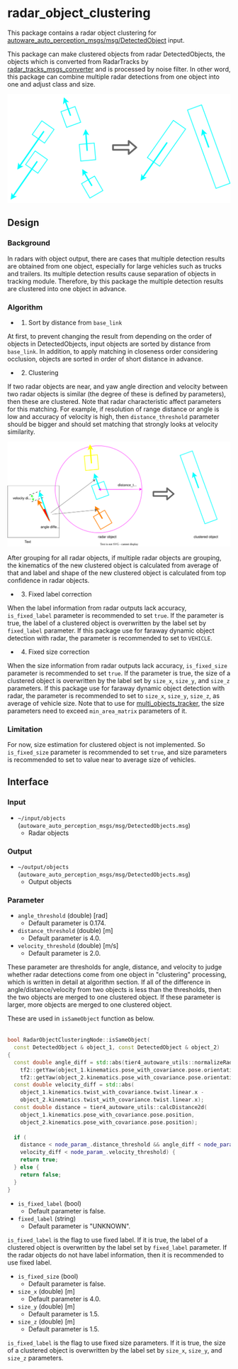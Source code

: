 # radar_object_clustering

This package contains a radar object clustering for [autoware_auto_perception_msgs/msg/DetectedObject](https://gitlab.com/autowarefoundation/autoware.auto/autoware_auto_msgs/-/blob/master/autoware_auto_perception_msgs/msg/DetectedObject.idl) input.

This package can make clustered objects from radar DetectedObjects, the objects which is converted from RadarTracks by [radar_tracks_msgs_converter](https://github.com/autowarefoundation/autoware.universe/tree/main/perception/radar_tracks_msgs_converter) and is processed by noise filter.
In other word, this package can combine multiple radar detections from one object into one and adjust class and size.

![radar_clustering](docs/radar_clustering.drawio.svg)

## Design
### Background

In radars with object output, there are cases that multiple detection results are obtained from one object, especially for large vehicles such as trucks and trailers.
Its multiple detection results cause separation of objects in tracking module.
Therefore, by this package the multiple detection results are clustered into one object in advance.

### Algorithm

- 1. Sort by distance from `base_link`

At first, to prevent changing the result from depending on the order of objects in DetectedObjects, input objects are sorted by distance from `base_link`.
In addition, to apply matching in closeness order considering occlusion, objects are sorted in order of short distance in advance.

- 2. Clustering

If two radar objects are near, and yaw angle direction and velocity between two radar objects is similar (the degree of these is defined by parameters), then these are clustered.
Note that radar characteristic affect parameters for this matching.
For example, if resolution of range distance or angle is low and accuracy of velocity is high, then `distance_threshold` parameter should be bigger and should set matching that strongly looks at velocity similarity.

![clustering](docs/clustering.drawio.svg)

After grouping for all radar objects, if multiple radar objects are grouping, the kinematics of the new clustered object is calculated from average of that and label and shape of the new clustered object is calculated from top confidence in radar objects.

- 3. Fixed label correction

When the label information from radar outputs lack accuracy, `is_fixed_label` parameter is recommended to set `true`.
If the parameter is true, the label of a clustered object is overwritten by the label set by `fixed_label` parameter.
If this package use for faraway dynamic object detection with radar, the parameter is recommended to set to `VEHICLE`.

- 4. Fixed size correction

When the size information from radar outputs lack accuracy, `is_fixed_size` parameter is recommended to set `true`.
If the parameter is true, the size of a clustered object is overwritten by the label set by `size_x`, `size_y`, and `size_z` parameters.
If this package use for faraway dynamic object detection with radar, the parameter is recommended to set to
`size_x`, `size_y`, `size_z`, as average of vehicle size.
Note that to use for [multi_objects_tracker](https://github.com/autowarefoundation/autoware.universe/tree/main/perception/multi_object_tracker), the size parameters need to exceed `min_area_matrix` parameters of it.

### Limitation

For now, size estimation for clustered object is not implemented.
So `is_fixed_size` parameter is recommended to set `true`, and size parameters is recommended to set to value near to average size of vehicles.

## Interface
### Input

- `~/input/objects` (`autoware_auto_perception_msgs/msg/DetectedObjects.msg`)
  - Radar objects

### Output

- `~/output/objects` (`autoware_auto_perception_msgs/msg/DetectedObjects.msg`)
  - Output objects

### Parameter

- `angle_threshold` (double) [rad]
  - Default parameter is 0.174.
- `distance_threshold` (double) [m]
  - Default parameter is 4.0.
- `velocity_threshold` (double) [m/s]
  - Default parameter is 2.0.

These parameter are thresholds for angle, distance, and velocity to judge whether radar detections come from one object in "clustering" processing, which is written in detail at algorithm section.
If all of the difference in angle/distance/velocity from two objects is less than the thresholds, then the two objects are merged to one clustered object.
If these parameter is larger, more objects are merged to one clustered object.

These are used in `isSameObject` function as below.

```cpp

bool RadarObjectClusteringNode::isSameObject(
  const DetectedObject & object_1, const DetectedObject & object_2)
{
  const double angle_diff = std::abs(tier4_autoware_utils::normalizeRadian(
    tf2::getYaw(object_1.kinematics.pose_with_covariance.pose.orientation) -
    tf2::getYaw(object_2.kinematics.pose_with_covariance.pose.orientation)));
  const double velocity_diff = std::abs(
    object_1.kinematics.twist_with_covariance.twist.linear.x -
    object_2.kinematics.twist_with_covariance.twist.linear.x);
  const double distance = tier4_autoware_utils::calcDistance2d(
    object_1.kinematics.pose_with_covariance.pose.position,
    object_2.kinematics.pose_with_covariance.pose.position);

  if (
    distance < node_param_.distance_threshold && angle_diff < node_param_.angle_threshold &&
    velocity_diff < node_param_.velocity_threshold) {
    return true;
  } else {
    return false;
  }
}
```

- `is_fixed_label` (bool)
  - Default parameter is false.
- `fixed_label` (string)
  - Default parameter is "UNKNOWN".

`is_fixed_label` is the flag to use fixed label.
If it is true, the label of a clustered object is overwritten by the label set by `fixed_label` parameter.
If the radar objects do not have label information, then it is recommended to use fixed label.

- `is_fixed_size` (bool)
  - Default parameter is false.
- `size_x` (double) [m]
  - Default parameter is 4.0.
- `size_y` (double) [m]
  - Default parameter is 1.5.
- `size_z` (double) [m]
  - Default parameter is 1.5.

`is_fixed_label` is the flag to use fixed size parameters.
 If it is true, the size of a clustered object is overwritten by the label set by `size_x`, `size_y`, and `size_z` parameters.
